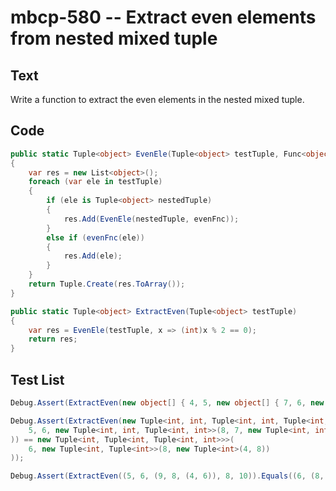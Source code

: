# mbcp-580 -- Extract even elements from nested mixed tuple

## Text

Write a function to extract the even elements in the nested mixed tuple.

## Code

```csharp
public static Tuple<object> EvenEle(Tuple<object> testTuple, Func<object, bool> evenFnc) 
{
    var res = new List<object>();
    foreach (var ele in testTuple)
    {
        if (ele is Tuple<object> nestedTuple)
        {
            res.Add(EvenEle(nestedTuple, evenFnc));
        }
        else if (evenFnc(ele))
        {
            res.Add(ele);
        }
    }
    return Tuple.Create(res.ToArray());
}

public static Tuple<object> ExtractEven(Tuple<object> testTuple) 
{
    var res = EvenEle(testTuple, x => (int)x % 2 == 0);
    return res;
}
```

## Test List

```csharp
Debug.Assert(ExtractEven(new object[] { 4, 5, new object[] { 7, 6, new object[] { 2, 4 } }, 6, 8 }).Equals(new object[] { 4, new object[] { 6, new object[] { 2, 4 } }, 6, 8 }));
```

```csharp
Debug.Assert(ExtractEven(new Tuple<int, int, Tuple<int, int, Tuple<int, int>>>(
    5, 6, new Tuple<int, int, Tuple<int, int>>(8, 7, new Tuple<int, int>(4, 8))
)) == new Tuple<int, Tuple<int, Tuple<int, int>>>(
    6, new Tuple<int, Tuple<int>>(8, new Tuple<int>(4, 8))
));
```

```csharp
Debug.Assert(ExtractEven((5, 6, (9, 8, (4, 6)), 8, 10)).Equals((6, (8, (4, 6)), 8, 10)));
```
